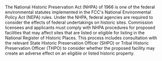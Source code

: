 The National Historic Preservation Act (NHPA) of 1966 is one of the federal environmental statutes implemented in the FCC's National Environmental Policy Act (NEPA) rules. Under the NHPA, federal agencies are required to consider the effects of federal undertakings on historic sites. Commission licensees and applicants must comply with NHPA procedures for proposed facilities that may affect sites that are listed or eligible for listing in the National Register of Historic Places. This process includes consultation with the relevant State Historic Preservation Officer (SHPO) or Tribal Historic Preservation Officer (THPO) to consider whether the proposed facility may create an adverse effect on an eligible or listed historic property.